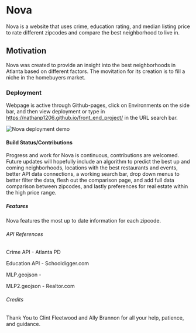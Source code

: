 # Nova 

Nova is a website that uses crime, education rating, and median listing price to rate different zipcodes and compare the best neighborhood to live in.

## Motivation

Nova was created to provide an insight into the best neighborhoods in Atlanta based on different factors. The movitation for its creation is to fill a niche in the homebuyers market.

### Deployment 

Webpage is active through Github-pages, click on Environments on the side bar, and then view deployment or type in https://nathanp1206.github.io/front_end_project/ in the URL search bar. 

![Nova deployment demo](./images/nova_deployment.gif)

#### Build Status/Contributions

Progress and work for Nova is continuous, contributions are welcomed. Future updates will hopefully include an algorithm to predict the best up and coming neighborhoods, locations with the best restaurants and events, better API data connections, a working search bar, drop down menus to better filter the data, flesh out the comparison page, and add full data comparison between zipcodes, and lastly preferences for real estate within the high price range.

##### Features

Nova features the most up to date information for each zipcode.

###### API References

Crime API - Atlanta PD

Education API - Schooldigger.com

MLP.geojson -

MLP2.geojson - Realtor.com

###### Credits

Thank You to Clint Fleetwood and Ally Brannon for all your help, patience, and guidance. 














